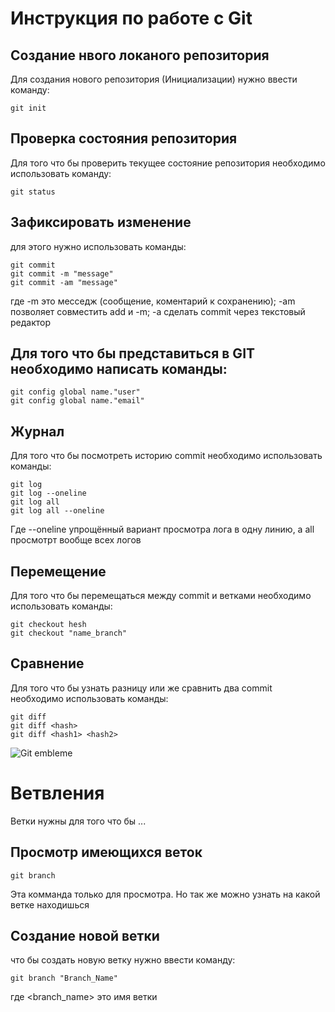 # **Инструкция по работе с Git**

## Создание нвого локаного репозитория

Для создания нового репозитория (Инициализации) нужно ввести команду:

    git init

## Проверка состояния репозитория 

Для того что бы проверить текущее состояние репозитория необходимо использовать команду:

    git status

## Зафиксировать изменение

для этого нужно использовать команды:

    git commit
    git commit -m "message"
    git commit -am "message"
где -m это месседж (сообщение, коментарий к сохранению);
-am позволяет совместить add и -m;
-a сделать commit через текстовый редактор 

## Для того что бы представиться в GIT необходимо написать команды:

    git config global name."user"
    git config global name."email"

## Журнал

Для того что бы посмотреть историю commit необходимо использовать команды:

    git log
    git log --oneline
    git log all
    git log all --oneline
Где --oneline упрощённый вариант просмотра лога в одну линию, а all просмотрт вообще всех логов 

## Перемещение 

Для того что бы перемещаться между commit и ветками необходимо использовать команды:

    git checkout hesh
    git checkout "name_branch"

## Сравнение

Для того что бы узнать разницу или же сравнить два commit необходимо использовать команды:

    git diff
    git diff <hash>
    git diff <hash1> <hash2>

![Git embleme](img/git_pick.PNG) 

# Ветвления 

Ветки нужны для того что бы ...

## Просмотр имеющихся веток

    git branch

Эта комманда только для просмотра.
Но так же можно узнать на какой ветке находишься

## Создание новой ветки
что бы создать новую ветку нужно ввести команду:

    git branch "Branch_Name"

где <branch_name> это имя ветки
